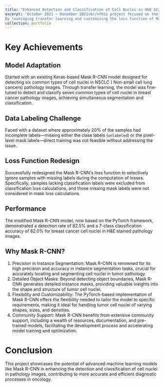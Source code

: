 ```yaml
---
title: "Enhanced Detection and Classification of Cell Nuclei in H&E Stained Pathology Images Using Mask R-CNN"
excerpt: "October 2021 ~ December 2021<br/>This project focused on the application of Mask R-CNN, a state-of-the-art model for instance segmentation tasks, to detect and classify common types of cell nuclei in H&E (Hematoxylin and Eosin) stained pathology images of Non-Small Cell Lung Cancer (NSCLC) and Breast Cancer. 
By leveraging transfer learning and customizing the loss function of Mask R-CNN, the project aimed to address the challenges posed by incomplete labeling in the dataset and improve the model's performance in both detection and classification tasks. <br/>"
collection: portfolio
---
```


Key Achievements
======

Model Adaptation
------

Started with an existing Keras-based Mask R-CNN model designed for detecting six common types of cell nuclei in NSCLC (
Non-small cell lung cancers) pathology images. Through transfer learning, the model was fine-tuned to detect and classify seven common types of cell nuclei in breast cancer pathology images, achieving simultaneous segmentation and classification.

Data Labeling Challenge
------

Faced with a dataset where approximately 20% of the samples had incomplete labels—missing either the class labels (`unlabeled`) or the pixel-level mask labels—direct training was not feasible without addressing the issue.

Loss Function Redesign
------

Successfully redesigned the Mask R-CNN's loss function to selectively ignore samples with missing labels during the computation of losses. Specifically, samples lacking classification labels were excluded from classification loss calculations, and those missing mask labels were not considered in mask loss calculations.

Performance
------

The modified Mask R-CNN model, now based on the PyTorch framework, demonstrated a detection rate of 82.5% and a 7-class classification accuracy of 82.0% for breast cancer cell nuclei in H&E stained pathology images.

Why Mask R-CNN?
------
1. Precision in Instance Segmentation: 
Mask R-CNN is renowned for its high precision and accuracy in instance segmentation tasks, crucial for accurately locating and segmenting cell nuclei in tumor pathology.
2. Detailed Object Masks: 
Beyond detecting object boundaries, Mask R-CNN generates detailed instance masks, providing valuable insights into the shape and structure of tumor cell nuclei.
3. Flexibility and Customizability: The PyTorch-based implementation of Mask R-CNN offers the flexibility needed to tailor the model to specific requirements, making it ideal for handling tumor cell nuclei of varying shapes, sizes, and densities.
4. Community Support: 
Mask R-CNN benefits from extensive community support, including a wealth of resources, documentation, and pre-trained models, facilitating the development process and accelerating model training and optimization.

Conclusion
======
This project showcases the potential of advanced machine learning models like Mask R-CNN in enhancing the detection and classification of cell nuclei in pathology images, contributing to more accurate and efficient diagnostic processes in oncology.

